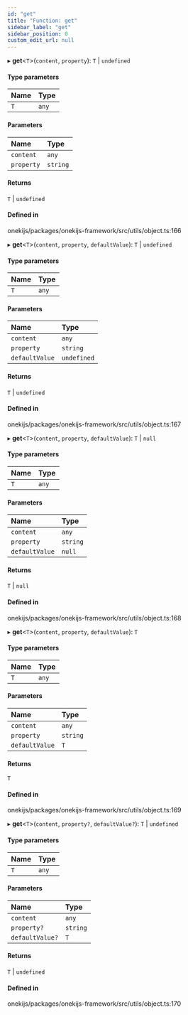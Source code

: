 ```yaml
---
id: "get"
title: "Function: get"
sidebar_label: "get"
sidebar_position: 0
custom_edit_url: null
---
```


▸ **get**<`T`\>(`content`, `property`): `T` \| `undefined`

#### Type parameters

| Name | Type |
| :------ | :------ |
| `T` | `any` |

#### Parameters

| Name | Type |
| :------ | :------ |
| `content` | `any` |
| `property` | `string` |

#### Returns

`T` \| `undefined`

#### Defined in

onekijs/packages/onekijs-framework/src/utils/object.ts:166

▸ **get**<`T`\>(`content`, `property`, `defaultValue`): `T` \| `undefined`

#### Type parameters

| Name | Type |
| :------ | :------ |
| `T` | `any` |

#### Parameters

| Name | Type |
| :------ | :------ |
| `content` | `any` |
| `property` | `string` |
| `defaultValue` | `undefined` |

#### Returns

`T` \| `undefined`

#### Defined in

onekijs/packages/onekijs-framework/src/utils/object.ts:167

▸ **get**<`T`\>(`content`, `property`, `defaultValue`): `T` \| ``null``

#### Type parameters

| Name | Type |
| :------ | :------ |
| `T` | `any` |

#### Parameters

| Name | Type |
| :------ | :------ |
| `content` | `any` |
| `property` | `string` |
| `defaultValue` | ``null`` |

#### Returns

`T` \| ``null``

#### Defined in

onekijs/packages/onekijs-framework/src/utils/object.ts:168

▸ **get**<`T`\>(`content`, `property`, `defaultValue`): `T`

#### Type parameters

| Name | Type |
| :------ | :------ |
| `T` | `any` |

#### Parameters

| Name | Type |
| :------ | :------ |
| `content` | `any` |
| `property` | `string` |
| `defaultValue` | `T` |

#### Returns

`T`

#### Defined in

onekijs/packages/onekijs-framework/src/utils/object.ts:169

▸ **get**<`T`\>(`content`, `property?`, `defaultValue?`): `T` \| `undefined`

#### Type parameters

| Name | Type |
| :------ | :------ |
| `T` | `any` |

#### Parameters

| Name | Type |
| :------ | :------ |
| `content` | `any` |
| `property?` | `string` |
| `defaultValue?` | `T` |

#### Returns

`T` \| `undefined`

#### Defined in

onekijs/packages/onekijs-framework/src/utils/object.ts:170
